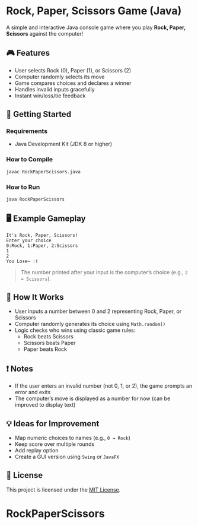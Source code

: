 # Rock, Paper, Scissors Game (Java)

A simple and interactive Java console game where you play **Rock, Paper, Scissors** against the computer!

## 🎮 Features

- User selects Rock (0), Paper (1), or Scissors (2)
- Computer randomly selects its move
- Game compares choices and declares a winner
- Handles invalid inputs gracefully
- Instant win/loss/tie feedback

## 🚀 Getting Started

### Requirements

- Java Development Kit (JDK 8 or higher)

### How to Compile

```bash
javac RockPaperScissors.java
```

### How to Run

```bash
java RockPaperScissors
```

## 🖥️ Example Gameplay

```
It's Rock, Paper, Scissors! 
Enter your choice
0:Rock, 1:Paper, 2:Scissors
1
2
You Lose~ :(
```

> The number printed after your input is the computer’s choice (e.g., `2 = Scissors`).

## 🧠 How It Works

- User inputs a number between 0 and 2 representing Rock, Paper, or Scissors
- Computer randomly generates its choice using `Math.random()`
- Logic checks who wins using classic game rules:
  - Rock beats Scissors
  - Scissors beats Paper
  - Paper beats Rock

## ❗ Notes

- If the user enters an invalid number (not 0, 1, or 2), the game prompts an error and exits
- The computer’s move is displayed as a number for now (can be improved to display text)

## 💡 Ideas for Improvement

- Map numeric choices to names (e.g., `0 → Rock`)
- Keep score over multiple rounds
- Add replay option
- Create a GUI version using `Swing` or `JavaFX`

## 📄 License

This project is licensed under the [MIT License](https://opensource.org/licenses/MIT).

# RockPaperScissors
